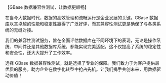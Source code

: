 【GBase 数据兼容性测试，让数据更顺畅】

在当今大数据时代，数据的高效管理和流畅运行是企业发展的关键。GBase 数据库以其卓越的性能和稳定性赢得了广泛好评，而其兼容性测试更是确保了与各类系统的无缝对接。

我们的兼容性测试服务，旨在全面评估数据库在不同环境下的表现，无论是操作系统、中间件还是其他数据库系统，都能实现完美适配。这不仅提高了系统的稳定性和安全性，还大大提升了工作效率。

选择 GBase 数据兼容性测试，就是选择了专业的保障。我们致力于为客户提供最优质的服务，助力企业在数字化转型中抢占先机。让我们携手共创未来，用数据驱动价值！